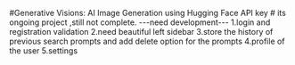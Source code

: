 #Generative Visions: AI Image Generation using Hugging Face API key #
its ongoing project ,still not complete.
---need development---
1.login and registration validation 
2.need beautiful left sidebar
3.store the history of previous search prompts and add delete option for the prompts 
4.profile of the user
5.settings
